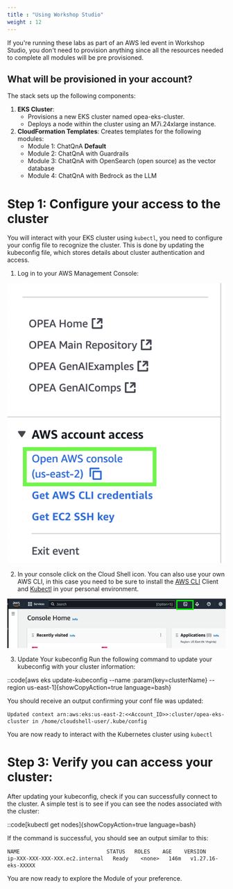 ```yaml
---
title : "Using Workshop Studio"
weight : 12
---
```

If you're  running these labs as part of an AWS led event in Workshop Studio, you don't need to provision anything since all the resources needed to complete all modules will be pre provisioned.

## What will be provisioned in your account?
The stack sets up the following components:

1. **EKS Cluster**:
    -   Provisions a new EKS cluster named opea-eks-cluster.
    -   Deploys a node within the cluster using an M7i.24xlarge instance.
2. **CloudFormation Templates**:
Creates templates for the following modules:
    -   Module 1: ChatQnA **Default**
    -   Module 2: ChatQnA with Guardrails
    -   Module 3: ChatQnA with OpenSearch (open source) as the vector database
    -   Module 4: ChatQnA with Bedrock as the LLM

# Step 1: Configure your access to the cluster

You will interact with your EKS cluster using `kubectl`, you need to configure your config file to recognize the cluster. This is done by updating the kubeconfig file, which stores details about cluster authentication and access.

1.  Log in to your AWS Management Console:

![Console](/static/images/console.png)
 
2. In your console click on the Cloud Shell icon. You can also use your own AWS CLI, in this case you need to be sure to install the [AWS CLI](https://docs.aws.amazon.com/cli/latest/userguide/getting-started-install.html) Client and [Kubectl](https://kubernetes.io/docs/tasks/tools/) in your personal environment. 

![Cloud Shell](/static/images/cloudshell.png)

3. Update Your kubeconfig
Run the following command to update your kubeconfig with your cluster information:


::code[aws eks update-kubeconfig --name :param{key=clusterName} --region us-east-1]{showCopyAction=true language=bash}

You should receive an output confirming your conf file was updated:

```
Updated context arn:aws:eks:us-east-2:<<Account_ID>>:cluster/opea-eks-cluster in /home/cloudshell-user/.kube/config
```

You are now ready to interact with the Kubernetes cluster using `kubectl`

# Step 3: Verify you can access your cluster:
After updating your kubeconfig, check if you can successfully connect to the cluster. A simple test is to see if you can see the nodes associated with the cluster:


::code[kubectl get nodes]{showCopyAction=true language=bash}


If the command is successful, you should see an output similar to this:

```
NAME                            STATUS   ROLES    AGE    VERSION
ip-XXX-XXX-XXX-XXX.ec2.internal   Ready    <none>   146m   v1.27.16-eks-XXXXX
``` 

You are now ready to explore the Module of your preference.